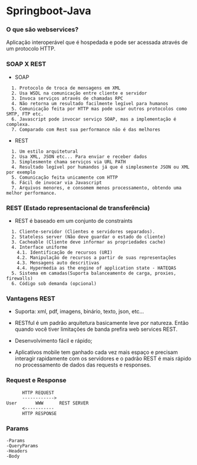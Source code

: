 # Springboot-Java

### O que são webservices?

Aplicação interoperável que é hospedada e pode ser acessada através de um protocolo HTTP.

### SOAP X REST

- SOAP 

``` 
  1. Protocolo de troca de mensagens em XML
  2. Usa WSDL na comunicação entre cliente e servidor
  3. Invoca serviços através de chamadas RPC
  4. Não retorna um resultado facilmente legível para humanos
  5. Comunicação feita por HTTP mas pode usar outros protocolos como SMTP, FTP etc.
  6. Javascript pode invocar serviço SOAP, mas a implementação é complexa.
  7. Comparado com Rest sua performance não é das melhores
```

- REST

``` 
  1. Um estilo arquitetural
  2. Usa XML, JSON etc... Para enviar e receber dados
  3. Simplesmente chama serviços via URL PATH
  4. Resultado legível por humandos já que é simplesmente JSON ou XML por exemplo
  5. Comunicação feita unicamente com HTTP
  6. Fácil de invocar via Javascript
  7. Arquivos menores, e consomem menos processamento, obtendo uma melhor performance.
```

### REST (Estado representacional de transferência)

- REST é baseado em um conjunto de constraints

```
  1. Cliente-servidor (Clientes e servidores separados).
  2. Stateless server (Não deve guardar o estado do cliente)
  3. Cacheable (Cliente deve informar as propriedades cache)
  4. Interface uniforme
    4.1. Identificação de recursos (URI)
    4.2. Manipulação de recursos a partir de suas representações
    4.3. Mensagens auto descritivas
    4.4. Hypermedia as the engine of application state - HATEQAS
  5. Sistema em camadas(Suporta balanceamento de carga, proxies, firewalls)
  6. Código sob demanda (opcional)
```

### Vantagens REST

- Suporta: xml, pdf, imagens, binário, texto, json, etc...

- RESTful é um padrão arquitetura basicamente leve por natureza. Então quando você tiver limitações de banda prefira web services REST.

- Desenvolvimento fácil e rápido;

- Aplicativos mobile tem ganhado cada vez mais espaço e precisam interagir rapidamente com os servidores e o padrão REST é mais rápido no processamento de dados das requests e responses. 


### Request e Response 

```
      HTTP REQUEST
      ------------>
User       WWW      REST SERVER
      <-----------
      HTTP RESPONSE
```

### Params

```
-Params
-QueryParams
-Headers
-Body
```



